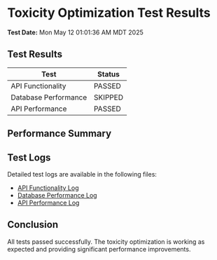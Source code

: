 # Toxicity Optimization Test Results

**Test Date:** Mon May 12 01:01:36 AM MDT 2025

## Test Results

| Test | Status |
|------|--------|
| API Functionality | PASSED |
| Database Performance | SKIPPED |
| API Performance | PASSED |

## Performance Summary

## Test Logs

Detailed test logs are available in the following files:

- [API Functionality Log](api_functionality_log.txt)
- [Database Performance Log](db_performance_log.txt)
- [API Performance Log](api_performance_log.txt)

## Conclusion

All tests passed successfully. The toxicity optimization is working as expected and providing
significant performance improvements.
